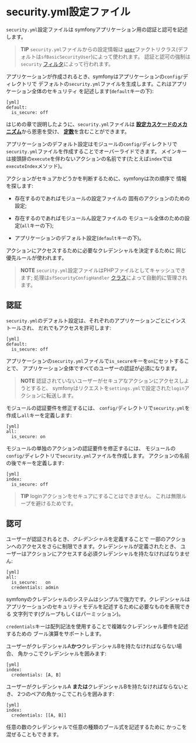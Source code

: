 security.yml設定ファイル
========================

`security.yml`設定ファイルは
symfonyアプリケーション用の認証と認可を記述します。

>**TIP**
>`security.yml`ファイルからの設定情報は
>[`user`](#chapter_05_user)ファクトリクラス(デフォルトは`sfBasicSecurityUser`)によって使われます。
>認証と認可の強制は`security` [フィルタ](12-Filters#chapter_12_security)によって行われます。

アプリケーションが作成されるとき、symfonyはアプリケーションの`config/`ディレクトリで
デフォルトの`security.yml`ファイルを生成します。これはアプリケーション全体のセキュリティ
を記述します(`default`キーの下):

    [yml]
    default:
      is_secure: off

はじめの章で説明したように、`security.yml`ファイルは
[**設定カスケードのメカニズム**](#chapter_03-Configuration-Files-Principles_sub_configuration_cascade)から恩恵を受け、
[**定数**](#chapter_03-Configuration-Files-Principles_sub_constants)を含むことができます。

アプリケーションのデフォルト設定はモジュールの`config/`ディレクトリで
`security.yml`ファイルを作成することでオーバーライドできます。
メインキーは接頭辞の`execute`を伴わないアクションの名前です(たとえば`index`では
`executeIndex`メソッド)。

アクションがセキュアかどうかを判断するために、symfonyは次の順序で
情報を探します:

  * 存在するのであればモジュールの設定ファイルの
    固有のアクションのための設定;

  * 存在するのであればモジュールん設定ファイルの
    モジュール全体のための設定(`all`キーの下);

  * アプリケーションのデフォルト設定(`default`キーの下)。

アクションにアクセスするために必要なクレデンシャルを決定するために
同じ優先ルールが使われます。

>**NOTE**
>`security.yml`設定ファイルはPHPファイルとしてキャッシュできます; 
>処理は`sfSecurityConfigHandler`
>[クラス](#chapter_14-Other-Configuration-Files_config_handlers_yml)によって自動的に管理されます。

認証
----

`security.yml`のデフォルト設定は、それぞれのアプリケーションごとにインストールされ、
だれでもアクセスを許可します:

    [yml]
    default:
      is_secure: off

アプリケーションの`security.yml`ファイルで`is_secure`キーを`on`にセットすることで、
アプリケーション全体ですべてのユーザーの認証が必須になります。

>**NOTE**
>認証されていないユーザーがセキュアなアクションにアクセスしようとすると、
>symfonyはリクエストを`settings.yml`で設定された`login`アクションに転送します。

モジュールの認証要件を修正するには、
`config/`ディレクトリで`security.yml`を作成し`all`キーを定義します:

    [yml]
    all:
      is_secure: on

モジュールの単独のアクションの認証要件を修正するには、
モジュールの`config/`ディレクトリで`security.yml`ファイルを作成します。
アクションの名前の後でキーを定義します:

    [yml]
    index:
      is_secure: off

>**TIP**
>loginアクションをセキュアにすることはできません。
>これは無限ループを避けるためです。

認可
----

ユーザーが認証されるとき、*クレデンシャル*を定義することで
一部のアクションへのアクセスをさらに制限できます。クレデンシャルが定義されたとき、
ユーザーはアクションにアクセスする必須クレデンシャルを持たなければなりません:

    [yml]
    all:
      is_secure:   on
      credentials: admin

symfonyのクレデンシャルのシステムはシンプルで強力です。クレデンシャルは
アプリケーションのセキュリティモデルを記述するために必要なものを表現できる
文字列です(グループもしくはパーミッション)。

`credentials`キーは配列記法を使用することで複雑なクレデンシャル要件を記述するための
ブール演算をサポートします。

ユーザーがクレデンシャルA**かつ**クレデンシャルBを持たなければならない場合、
角かっこでクレデンシャルを囲みます:

    [yml]
    index:
      credentials: [A, B]

ユーザーがクレデンシャルA **または**クレデンシャルBを持たなければならないとき、
2つのペアの角かっこでこれらを囲みます:

    [yml]
    index:
      credentials: [[A, B]]

任意の数のクレデンシャルで任意の種類のブール式を記述するために
かっこを混ぜることもできます。
